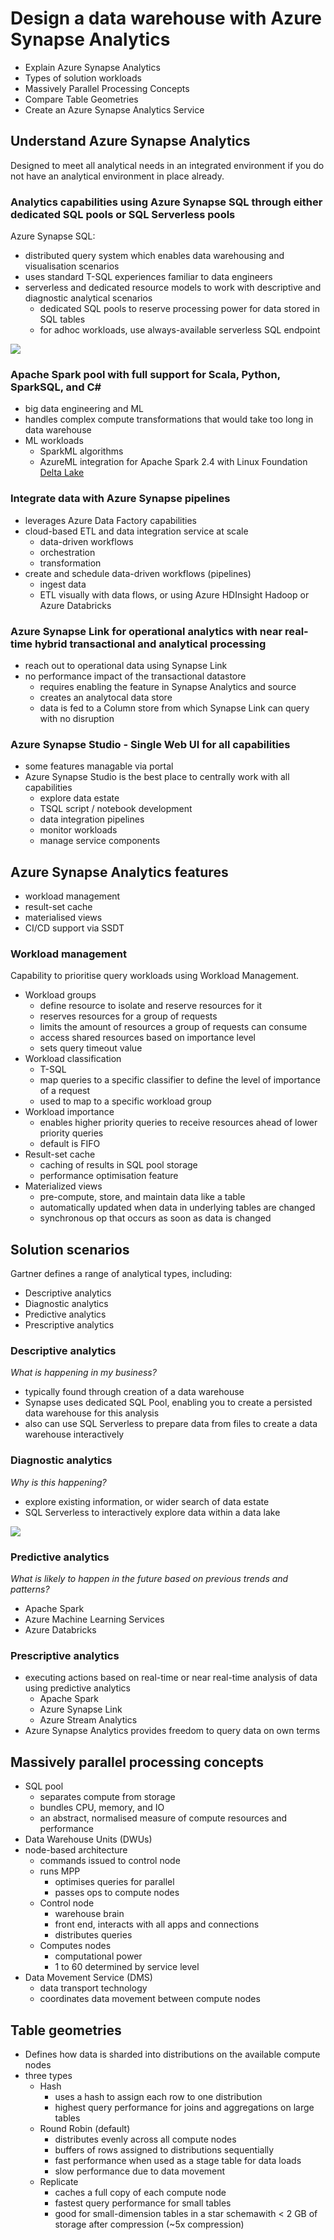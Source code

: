 # Design a data warehouse with Azure Synapse Analytics

- Explain Azure Synapse Analytics
- Types of solution workloads
- Massively Parallel Processing Concepts
- Compare Table Geometries
- Create an Azure Synapse Analytics Service


## Understand Azure Synapse Analytics

Designed to meet all analytical needs in an integrated environment if you do not have an analytical environment in place already.


### Analytics capabilities using Azure Synapse SQL through either dedicated SQL pools or SQL Serverless pools

Azure Synapse SQL:
- distributed query system which enables data warehousing and visualisation scenarios
- uses standard T-SQL experiences familiar to data engineers
- serverless and dedicated resource models to work with descriptive and diagnostic analytical scenarios
    - dedicated SQL pools to reserve processing power for data stored in SQL tables
    - for adhoc workloads, use always-available serverless SQL endpoint


![](assets/5i-azure-synapse-overview.png)


### Apache Spark pool with full support for Scala, Python, SparkSQL, and C#

- big data engineering and ML
- handles complex compute transformations that would take too long in data warehouse
- ML workloads
    - SparkML algorithms
    - AzureML integration for Apache Spark 2.4 with Linux Foundation [Delta Lake](https://delta.io)


### Integrate data with Azure Synapse pipelines

- leverages Azure Data Factory capabilities
- cloud-based ETL and data integration service at scale
    - data-driven workflows
    - orchestration
    - transformation
- create and schedule data-driven workflows (pipelines)
    - ingest data
    - ETL visually with data flows, or using Azure HDInsight Hadoop or Azure Databricks


### Azure Synapse Link for operational analytics with near real-time hybrid transactional and analytical processing

- reach out to operational data using Synapse Link
- no performance impact of the transactional datastore
    - requires enabling the feature in Synapse Analytics and source
    - creates an analytocal data store
    - data is fed to a Column store from which Synapse Link can query with no disruption


### Azure Synapse Studio - Single Web UI for all capabilities

- some features managable via portal
- Azure Synapse Studio is the best place to centrally work with all capabilities
    - explore data estate
    - TSQL script / notebook development
    - data integration pipelines
    - monitor workloads
    - manage service components


## Azure Synapse Analytics features

- workload management
- result-set cache
- materialised views
- CI/CD support via SSDT


### Workload management

Capability to prioritise query workloads using Workload Management.

- Workload groups
    - define resource to isolate and reserve resources for it
    - reserves resources for a group of requests
    - limits the amount of resources a group of requests can consume
    - access shared resources based on importance level
    - sets query timeout value
- Workload classification
    - T-SQL
    - map queries to a specific classifier to define the level of importance of a request
    - used to map to a specific workload group
- Workload importance
    - enables higher priority queries to receive resources ahead of lower priority queries
    - default is FIFO
- Result-set cache
    - caching of results in SQL pool storage
    - performance optimisation feature
- Materialized views
    - pre-compute, store, and maintain data like a table
    - automatically updated when data in underlying tables are changed
    - synchronous op that occurs as soon as data is changed


## Solution scenarios

Gartner defines a range of analytical types, including:

- Descriptive analytics
- Diagnostic analytics
- Predictive analytics
- Prescriptive analytics


### Descriptive analytics

*What is happening in my business?*
- typically found through creation of a data warehouse
- Synapse uses dedicated SQL Pool, enabling you to create a persisted data warehouse for this analysis
- also can use SQL Serverless to prepare data from files to create a data warehouse interactively


### Diagnostic analytics

*Why is this happening?*
- explore existing information, or wider search of data estate
- SQL Serverless to interactively explore data within a data lake

![](assets/5i-types-of-analytics.png)


### Predictive analytics

*What is likely to happen in the future based on previous trends and patterns?*
- Apache Spark 
- Azure Machine Learning Services
- Azure Databricks


### Prescriptive analytics

- executing actions based on real-time or near real-time analysis of data using predictive analytics
    - Apache Spark
    - Azure Synapse Link
    - Azure Stream Analytics
- Azure Synapse Analytics provides freedom to query data on own terms


## Massively parallel processing concepts

- SQL pool
    - separates compute from storage
    - bundles CPU, memory, and IO
    - an abstract, normalised measure of compute resources and performance
- Data Warehouse Units (DWUs)
- node-based architecture
    - commands issued to control node
    - runs MPP
        - optimises queries for parallel
        - passes ops to compute nodes
    - Control node
        - warehouse brain
        - front end, interacts with all apps and connections
        - distributes queries
    - Computes nodes
        - computational power
        - 1 to 60 determined by service level
- Data Movement Service (DMS)
    - data transport technology
    - coordinates data movement between compute nodes


## Table geometries

- Defines how data is sharded into distributions on the available compute nodes
- three types
    - Hash
        - uses a hash to assign each row to one distribution
        - highest query performance for joins and aggregations on large tables
    - Round Robin (default)
        - distributes evenly across all compute nodes
        - buffers of rows assigned to distributions sequentially
        - fast performance when used as a stage table for data loads
        - slow performance due to data movement
    - Replicate
        - caches a full copy of each compute node
        - fastest query performance for small tables
        - good for small-dimension tables in a star schemawith < 2 GB of storage after compression (~5x compression)
